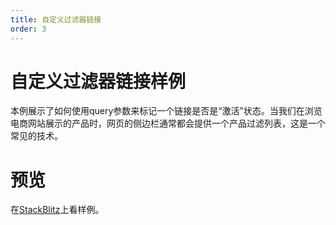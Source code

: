 ```yaml
---
title: 自定义过滤器链接
order: 3
---
```


# 自定义过滤器链接样例
本例展示了如何使用query参数来标记一个链接是否是“激活”状态。当我们在浏览电商网站展示的产品时，网页的侧边栏通常都会提供一个产品过滤列表，这是一个常见的技术。

# 预览
在[StackBlitz](https://stackblitz.com/edit/github-edatgz?file=src/App.tsx)上看样例。
